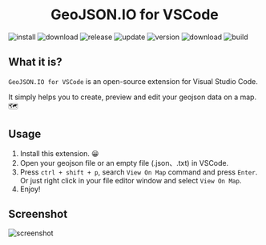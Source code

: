 <h1 align="center"> GeoJSON.IO for VSCode </h1>


<a><img src="https://img.shields.io/visual-studio-marketplace/i/swallow.geojson-io-for-vscode?style=for-the-badge" alt="install"/></a>
<a><img src="https://img.shields.io/visual-studio-marketplace/d/swallow.geojson-io-for-vscode?style=for-the-badge" alt="download"/></a>
<a><img src="https://img.shields.io/visual-studio-marketplace/release-date/swallow.geojson-io-for-vscode?style=for-the-badge" alt="release"/></a>
<a><img src="https://img.shields.io/visual-studio-marketplace/last-updated/swallow.geojson-io-for-vscode?style=for-the-badge" alt="update"/></a>
<a><img src="https://img.shields.io/visual-studio-marketplace/v/swallow.geojson-io-for-vscode?style=for-the-badge" alt="version"/></a>
<a><img src="https://img.shields.io/visual-studio-marketplace/r/swallow.geojson-io-for-vscode?style=for-the-badge" alt="download"/></a>
<a><img src="https://img.shields.io/github/workflow/status/rend42/geojson.io-for-vscode/release?event=push&style=for-the-badge" alt="build"/></a>



## What it is?

`GeoJSON.IO for VSCode` is an open-source extension for Visual Studio Code.

It simply helps you to create, preview and edit your geojson data on a map. 🗺

## Usage

1. Install this extension. 😀
2. Open your geojson file or an empty file (.json、.txt) in VSCode.
3. Press `ctrl + shift + p`, search `View On Map` command and press `Enter`. Or just right click in your file editor window and select `View On Map`.
4. Enjoy!

## Screenshot

![screenshot](https://user-images.githubusercontent.com/20656708/169523129-12bf35c9-6c47-45e2-b933-d6fb6421d108.png)

